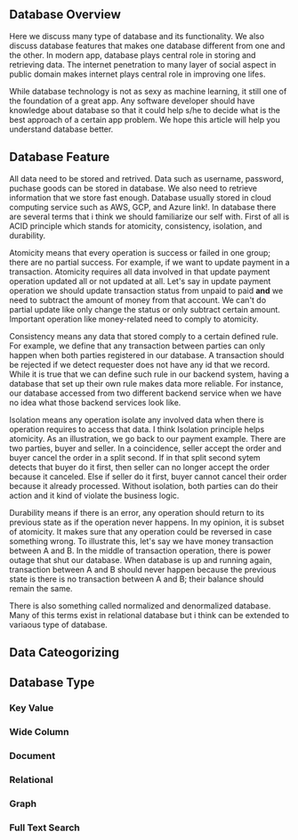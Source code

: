 ## Database Overview

Here we discuss many type of database and its functionality. We also discuss database features that makes one database different from one and the other. In modern app, database plays central role in storing and retrieving data. The internet penetration to many layer of social aspect in public domain makes internet plays central role in improving one lifes.

While database technology is not as sexy as machine learning, it still one of the foundation of a great app. Any software developer should have knowledge about database so that it could help s/he to decide what is the best approach of a certain app problem. We hope this article will help you understand database better.

## Database Feature
All data need to be stored and retrived. Data such as username, password, puchase goods can be stored in database. We also need to retrieve information that we store fast enough. Database usually stored in cloud computing service such as AWS, GCP, and Azure link!. In database there are several terms that i think we should familiarize our self with. First of all is ACID principle which stands for atomicity, consistency, isolation, and durability. 

Atomicity means that every operation is success or failed in one group; there are no partial success. For example, if we want to update payment in a transaction. Atomicity requires all data involved in that update payment operation updated all or not updated at all. Let's say in update payment operation we should update transaction status from unpaid to paid **and** we need to subtract the amount of money from that account. We can't do partial update like only change the status or only subtract certain amount. Important operation like money-related need to comply to atomicity.

Consistency means any data that stored comply to a certain defined rule. For example, we define that any transaction between parties can only happen when both parties registered in our database. A transaction should be rejected if we detect requester does not have any id that we record. While it is true that we can define such rule in our backend system, having a database that set up their own rule makes data more reliable. For instance, our database accessed from two different backend service when we have no idea what those backend services look like.

Isolation means any operation isolate any involved data when there is operation requires to access that data. I think Isolation principle helps atomicity. As an illustration, we go back to our payment example. There are two parties, buyer and seller. In a coincidence, seller accept the order and buyer cancel the order in a split second. If in that split second sytem detects that buyer do it first, then seller can no longer accept the order because it canceled. Else if seller do it first, buyer cannot cancel their order because it already processed. Without isolation, both parties can do their action and it kind of violate the business logic.

Durability means if there is an error, any operation should return to its previous state as if the operation never happens. In my opinion, it is subset of atomicity. It makes sure that any operation could be reversed in case something wrong. To illustrate this, let's say we have money transaction between A and B. In the middle of transaction operation, there is power outage that shut our database. When database is up and running again, transaction between A and B should never happen because the previous state is there is no transaction between A and B; their balance should remain the same.

There is also something called normalized and denormalized database. Many of this terms exist in relational database but i think can be extended to variaous type of database. 

## Data Cateogorizing

## Database Type

### Key Value

### Wide Column

### Document

### Relational

### Graph

### Full Text Search